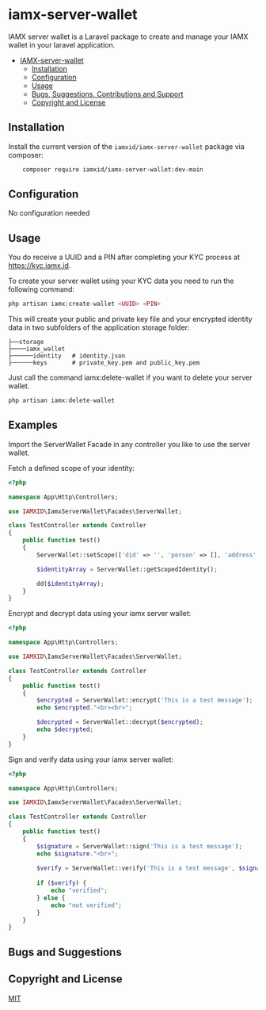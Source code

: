 # iamx-server-wallet

IAMX server wallet is a Laravel package to create and manage your IAMX wallet in your laravel application.

- [IAMX-server-wallet](#iamx-server-wallet)
    - [Installation](#Installation)
    - [Configuration](#Configuration)
    - [Usage](#Usage)
    - [Bugs, Suggestions, Contributions and Support](#bugs-and-suggestions)
    - [Copyright and License](#copyright-and-license)

## Installation

Install the current version of the `iamxid/iamx-server-wallet` package via composer:

```sh
    composer require iamxid/iamx-server-wallet:dev-main
```

## Configuration

No configuration needed

## Usage

You do receive a UUID and a PIN after completing your KYC process at https://kyc.iamx.id.

To create your server wallet using your KYC data you need to run the following command:

```php
php artisan iamx:create-wallet <UUID> <PIN>
```

This will create your public and private key file and your encrypted identity data in two subfolders of the application
storage folder:

```
├──storage
├────iamx_wallet
├──────identity   # identity.json
├──────keys       # private_key.pem and public_key.pem
```

Just call the command iamx:delete-wallet if you want to delete your server wallet.

```php
php artisan iamx:delete-wallet
```

## Examples

Import the ServerWallet Facade in any controller you like to use the server wallet.

Fetch a defined scope of your identity:

```php
<?php

namespace App\Http\Controllers;

use IAMXID\IamxServerWallet\Facades\ServerWallet;

class TestController extends Controller
{
    public function test()
    {
        ServerWallet::setScope(['did' => '', 'person' => [], 'address' => []]);

        $identityArray = ServerWallet::getScopedIdentity();

        dd($identityArray);
    }
}
```

Encrypt and decrypt data using your iamx server wallet:

```php
<?php

namespace App\Http\Controllers;

use IAMXID\IamxServerWallet\Facades\ServerWallet;

class TestController extends Controller
{
    public function test()
    {
        $encrypted = ServerWallet::encrypt('This is a test message');
        echo $encrypted."<br><br>";

        $decrypted = ServerWallet::decrypt($encrypted);
        echo $decrypted;
    }
}
```

Sign and verify data using your iamx server wallet:

```php
<?php

namespace App\Http\Controllers;

use IAMXID\IamxServerWallet\Facades\ServerWallet;

class TestController extends Controller
{
    public function test()
    {
        $signature = ServerWallet::sign('This is a test message');
        echo $signature."<br>";
        
        $verify = ServerWallet::verify('This is a test message', $signature);
        
        if ($verify) {
            echo "verified";
        } else {
            echo "not verified";
        }
    }
}
```

## Bugs and Suggestions

## Copyright and License

[MIT](https://choosealicense.com/licenses/mit/)
